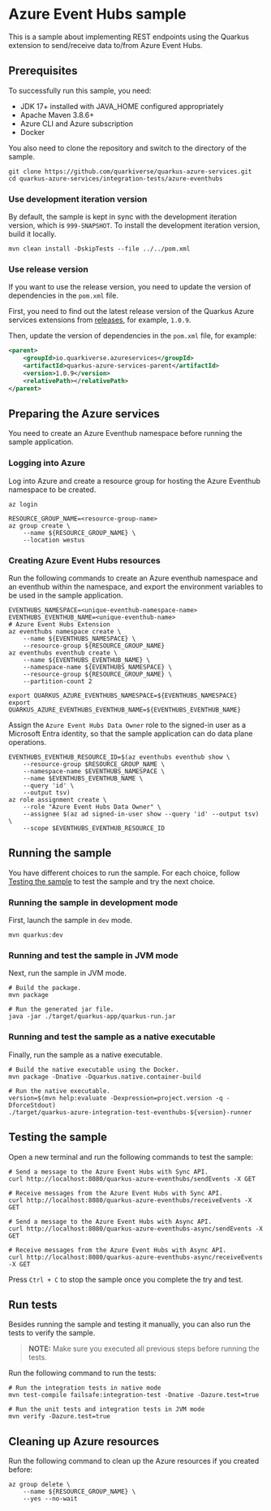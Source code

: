 # Azure Event Hubs sample

This is a sample about implementing REST endpoints using the Quarkus extension to send/receive data to/from Azure Event Hubs.

## Prerequisites

To successfully run this sample, you need:

* JDK 17+ installed with JAVA_HOME configured appropriately
* Apache Maven 3.8.6+
* Azure CLI and Azure subscription
* Docker

You also need to clone the repository and switch to the directory of the sample.

```
git clone https://github.com/quarkiverse/quarkus-azure-services.git
cd quarkus-azure-services/integration-tests/azure-eventhubs
```

### Use development iteration version

By default, the sample is kept in sync with the development iteration
version, which is `999-SNAPSHOT`. To install the development iteration
version, build it locally.

```
mvn clean install -DskipTests --file ../../pom.xml
```

### Use release version

If you want to use the release version, you need to update the version of dependencies in the `pom.xml` file.

First, you need to find out the latest release version of the Quarkus Azure services extensions
from [releases](https://github.com/quarkiverse/quarkus-azure-services/releases), for example, `1.0.9`.

Then, update the version of dependencies in the `pom.xml` file, for example:

```xml
<parent>
    <groupId>io.quarkiverse.azureservices</groupId>
    <artifactId>quarkus-azure-services-parent</artifactId>
    <version>1.0.9</version>
    <relativePath></relativePath>
</parent>
```

## Preparing the Azure services

You need to create an Azure Eventhub namespace before running the sample application.

### Logging into Azure

Log into Azure and create a resource group for hosting the Azure Eventhub namespace to be created.

```
az login

RESOURCE_GROUP_NAME=<resource-group-name>
az group create \
    --name ${RESOURCE_GROUP_NAME} \
    --location westus
```

### Creating Azure Event Hubs resources

Run the following commands to create an Azure eventhub namespace and an eventhub within the namespace, and export the environment variables to be used in the sample application.

```
EVENTHUBS_NAMESPACE=<unique-eventhub-namespace-name>
EVENTHUBS_EVENTHUB_NAME=<unique-eventhub-name>
# Azure Event Hubs Extension
az eventhubs namespace create \
    --name ${EVENTHUBS_NAMESPACE} \
    --resource-group ${RESOURCE_GROUP_NAME}
az eventhubs eventhub create \
    --name ${EVENTHUBS_EVENTHUB_NAME} \
    --namespace-name ${EVENTHUBS_NAMESPACE} \
    --resource-group ${RESOURCE_GROUP_NAME} \
    --partition-count 2

export QUARKUS_AZURE_EVENTHUBS_NAMESPACE=${EVENTHUBS_NAMESPACE}
export QUARKUS_AZURE_EVENTHUBS_EVENTHUB_NAME=${EVENTHUBS_EVENTHUB_NAME}
```

Assign the `Azure Event Hubs Data Owner` role to the signed-in user as a Microsoft Entra identity, so that the sample application can do data plane operations.

```
EVENTHUBS_EVENTHUB_RESOURCE_ID=$(az eventhubs eventhub show \
    --resource-group $RESOURCE_GROUP_NAME \
    --namespace-name $EVENTHUBS_NAMESPACE \
    --name $EVENTHUBS_EVENTHUB_NAME \
    --query 'id' \
    --output tsv)
az role assignment create \
    --role "Azure Event Hubs Data Owner" \
    --assignee $(az ad signed-in-user show --query 'id' --output tsv) \
    --scope $EVENTHUBS_EVENTHUB_RESOURCE_ID
```

## Running the sample

You have different choices to run the sample. For each choice, follow [Testing the sample](#testing-the-sample) to test the sample and try the next choice.

### Running the sample in development mode

First, launch the sample in `dev` mode.

```
mvn quarkus:dev
```

### Running and test the sample in JVM mode

Next, run the sample in JVM mode. 

```
# Build the package.
mvn package

# Run the generated jar file.
java -jar ./target/quarkus-app/quarkus-run.jar
```

### Running and test the sample as a native executable

Finally, run the sample as a native executable.

```
# Build the native executable using the Docker.
mvn package -Dnative -Dquarkus.native.container-build

# Run the native executable.
version=$(mvn help:evaluate -Dexpression=project.version -q -DforceStdout)
./target/quarkus-azure-integration-test-eventhubs-${version}-runner
```

## Testing the sample

Open a new terminal and run the following commands to test the sample:

```
# Send a message to the Azure Event Hubs with Sync API.
curl http://localhost:8080/quarkus-azure-eventhubs/sendEvents -X GET

# Receive messages from the Azure Event Hubs with Sync API.
curl http://localhost:8080/quarkus-azure-eventhubs/receiveEvents -X GET

# Send a message to the Azure Event Hubs with Async API.
curl http://localhost:8080/quarkus-azure-eventhubs-async/sendEvents -X GET

# Receive messages from the Azure Event Hubs with Async API.
curl http://localhost:8080/quarkus-azure-eventhubs-async/receiveEvents -X GET
```

Press `Ctrl + C` to stop the sample once you complete the try and test.

## Run tests

Besides running the sample and testing it manually, you can also run the tests to verify the sample.

> **NOTE:** Make sure you executed all previous steps before running the tests.

Run the following command to run the tests:

```
# Run the integration tests in native mode
mvn test-compile failsafe:integration-test -Dnative -Dazure.test=true

# Run the unit tests and integration tests in JVM mode
mvn verify -Dazure.test=true
```

## Cleaning up Azure resources

Run the following command to clean up the Azure resources if you created before:

```
az group delete \
    --name ${RESOURCE_GROUP_NAME} \
    --yes --no-wait
```
